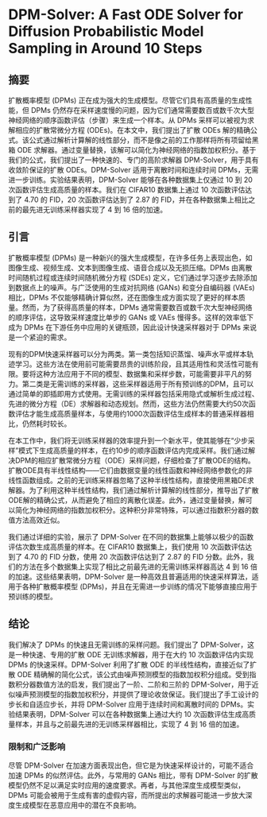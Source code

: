 # DPM-Solver: A Fast ODE Solver for Diffusion Probabilistic Model Sampling in Around 10 Steps

## 摘要

扩散概率模型 (DPMs) 正在成为强大的生成模型。尽管它们具有高质量的生成性能，但 DPMs 仍然存在采样速度慢的问题，因为它们通常需要数百或数千次大型神经网络的顺序函数评估（步骤）来生成一个样本。从 DPMs 采样可以被视为求解相应的扩散常微分方程 (ODEs)。在本文中，我们提出了扩散 ODEs 解的精确公式。该公式通过解析计算解的线性部分，而不是像之前的工作那样将所有项留给黑箱 ODE 求解器。通过变量替换，该解可以简化为神经网络的指数加权积分。基于我们的公式，我们提出了一种快速的、专门的高阶求解器 DPM-Solver，用于具有收敛阶保证的扩散 ODEs。DPM-Solver 适用于离散时间和连续时间 DPMs，无需进一步训练。实验结果表明，DPM-Solver 能够在各种数据集上仅通过 10 到 20 次函数评估生成高质量的样本。我们在 CIFAR10 数据集上通过 10 次函数评估达到了 4.70 的 FID，20 次函数评估达到了 2.87 的 FID，并在各种数据集上相比之前的最先进无训练采样器实现了 4 到 16 倍的加速。

## 引言

扩散概率模型 (DPMs) 是一种新兴的强大生成模型，在许多任务上表现出色，如图像生成、视频生成、文本到图像生成、语音合成以及无损压缩。DPMs 由离散时间随机过程或连续时间随机微分方程 (SDEs) 定义，它们通过学习逐步去除添加到数据点上的噪声。与广泛使用的生成对抗网络 (GANs) 和变分自编码器 (VAEs) 相比，DPMs 不仅能够精确计算似然，还在图像生成方面实现了更好的样本质量。然而，为了获得高质量的样本，DPMs 通常需要数百或数千次大型神经网络的顺序评估，这导致采样速度比单步的 GANs 或 VAEs 慢得多。这样的效率低下成为 DPMs 在下游任务中应用的关键瓶颈，因此设计快速采样器对于 DPMs 来说是一个紧迫的需求。

现有的DPM快速采样器可以分为两类。第一类包括知识蒸馏、噪声水平或样本轨迹学习。这些方法在使用前可能需要昂贵的训练阶段，且其适用性和灵活性可能有限。要将这种方法应用于不同的模型、数据集和采样步数，可能需要非平凡的努力。第二类是无需训练的采样器，这些采样器适用于所有预训练的DPM，且可以通过简单的即插即用方式使用。无需训练的采样器包括采用隐式或解析生成过程、先进的微分方程（DE）求解器和动态规划。然而，这些方法仍然需要大约50次函数评估才能生成高质量样本，与使用约1000次函数评估生成样本的普通采样器相比，仍然耗时较长。

在本工作中，我们将无训练采样器的效率提升到一个新水平，使其能够在“少步采样”模式下生成高质量的样本，在约10步的顺序函数评估内完成采样。我们通过解决DPM的相应扩散常微分方程（ODE）采样问题，仔细检查了扩散ODE的结构。扩散ODE具有半线性结构——它们由数据变量的线性函数和神经网络参数化的非线性函数组成。之前的无训练采样器忽略了这种半线性结构，直接使用黑箱DE求解器。为了利用这种半线性结构，我们通过解析计算解的线性部分，推导出了扩散ODE解的精确公式，从而避免了相应的离散化误差。此外，通过变量替换，解可以简化为神经网络的指数加权积分。这种积分非常特殊，可以通过指数积分器的数值方法高效近似。

我们通过详细的实验，展示了 DPM-Solver 在不同的数据集上能够以极少的函数评估次数生成高质量的样本。在 CIFAR10 数据集上，我们使用 10 次函数评估达到了 4.70 的 FID 分数，使用 20 次函数评估达到了 2.87 的 FID 分数。此外，我们的方法在多个数据集上实现了相比之前最先进的无需训练采样器高达 4 到 16 倍的加速。这些结果表明，DPM-Solver 是一种高效且普遍适用的快速采样算法，适用于各种扩散概率模型 (DPMs)，并且在无需进一步训练的情况下能够直接应用于预训练的模型。

## 结论

我们解决了 DPMs 的快速且无需训练的采样问题。我们提出了 DPM-Solver，这是一种快速、专用的扩散 ODE 无训练求解器，用于在大约 10 次函数评估内实现 DPMs 的快速采样。DPM-Solver 利用了扩散 ODE 的半线性结构，直接近似了扩散 ODE 精确解的简化公式，该公式由噪声预测模型的指数加权积分组成。受到指数积分器数值方法的启发，我们提出了一阶、二阶和三阶的 DPM-Solver，用于近似噪声预测模型的指数加权积分，并提供了理论收敛保证。我们提出了手工设计的步长和自适应步长，并将 DPM-Solver 应用于连续时间和离散时间的 DPMs。实验结果表明，DPM-Solver 可以在各种数据集上通过大约 10 次函数评估生成高质量样本，并且与之前最先进的无训练采样器相比，实现了 4 到 16 倍的加速。

### 限制和广泛影响

尽管 DPM-Solver 在加速方面表现出色，但它是为快速采样设计的，可能不适合加速 DPMs 的似然评估。此外，与常用的 GANs 相比，带有 DPM-Solver 的扩散模型仍然不足以满足实时应用的速度要求。再者，与其他深度生成模型类似，DPMs 可能会被用于生成有害的虚假内容，而所提出的求解器可能进一步放大深度生成模型在恶意应用中的潜在不良影响。